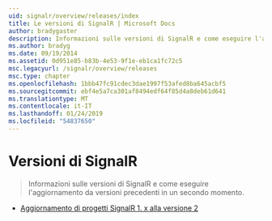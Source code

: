 ```yaml
---
uid: signalr/overview/releases/index
title: Le versioni di SignalR | Microsoft Docs
author: bradygaster
description: Informazioni sulle versioni di SignalR e come eseguire l'aggiornamento da versioni precedenti in un secondo momento.
ms.author: bradyg
ms.date: 09/19/2014
ms.assetid: 0d951e85-b83b-4e53-9f1e-eb1ca1fc72c5
msc.legacyurl: /signalr/overview/releases
msc.type: chapter
ms.openlocfilehash: 1bbb47fc91cdec3dae1997f53afed8ba645acbf5
ms.sourcegitcommit: ebf4e5a7ca301af8494edf64f85d4a8deb61d641
ms.translationtype: MT
ms.contentlocale: it-IT
ms.lasthandoff: 01/24/2019
ms.locfileid: "54837650"
---
```

<a name="signalr-releases"></a>Versioni di SignalR
====================
> Informazioni sulle versioni di SignalR e come eseguire l'aggiornamento da versioni precedenti in un secondo momento.


- [Aggiornamento di progetti SignalR 1. x alla versione 2](upgrading-signalr-1x-projects-to-20.md)
